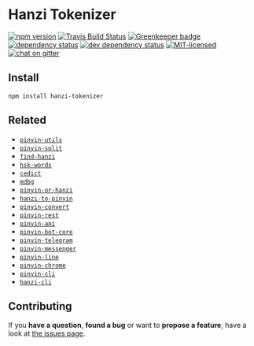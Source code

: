 # Hanzi Tokenizer

[![npm version](https://img.shields.io/npm/v/hanzi-tokenizer.svg)](https://www.npmjs.com/package/hanzi-tokenizer)
[![Travis Build Status](https://travis-ci.org/pepebecker/hanzi-tokenizer.svg)](https://travis-ci.org/pepebecker/hanzi-tokenizer)
[![Greenkeeper badge](https://badges.greenkeeper.io/pepebecker/hanzi-tokenizer.svg)](https://greenkeeper.io/)
[![dependency status](https://img.shields.io/david/pepebecker/hanzi-tokenizer.svg)](https://david-dm.org/pepebecker/hanzi-tokenizer)
[![dev dependency status](https://img.shields.io/david/dev/pepebecker/hanzi-tokenizer.svg)](https://david-dm.org/pepebecker/hanzi-tokenizer#info=devDependencies)
[![MIT-licensed](https://img.shields.io/github/license/pepebecker/hanzi-tokenizer.svg)](https://opensource.org/licenses/MIT)
[![chat on gitter](https://badges.gitter.im/pepebecker.svg)](https://gitter.im/pepebecker)

## Install

```shell
npm install hanzi-tokenizer
```

## Related

- [`pinyin-utils`](https://github.com/pepebecker/pinyin-utils)
- [`pinyin-split`](https://github.com/pepebecker/pinyin-split)
- [`find-hanzi`](https://github.com/pepebecker/find-hanzi)
- [`hsk-words`](https://github.com/pepebecker/hsk-words)
- [`cedict`](https://github.com/pepebecker/cedict)
- [`mdbg`](https://github.com/pepebecker/mdbg)
- [`pinyin-or-hanzi`](https://github.com/pepebecker/pinyin-or-hanzi)
- [`hanzi-to-pinyin`](https://github.com/pepebecker/hanzi-to-pinyin)
- [`pinyin-convert`](https://github.com/pepebecker/pinyin-convert)
- [`pinyin-rest`](https://github.com/pepebecker/pinyin-rest)
- [`pinyin-api`](https://github.com/pepebecker/pinyin-api)
- [`pinyin-bot-core`](https://github.com/pepebecker/pinyin-bot-core)
- [`pinyin-telegram`](https://github.com/pepebecker/pinyin-telegram)
- [`pinyin-messenger`](https://github.com/pepebecker/pinyin-messenger)
- [`pinyin-line`](https://github.com/pepebecker/pinyin-line)
- [`pinyin-chrome`](https://github.com/pepebecker/pinyin-chrome)
- [`pinyin-cli`](https://github.com/pepebecker/pinyin-cli)
- [`hanzi-cli`](https://github.com/pepebecker/hanzi-cli)

## Contributing

If you **have a question**, **found a bug** or want to **propose a feature**, have a look at [the issues page](https://github.com/pepebecker/hanzi-tokenizer/issues).
